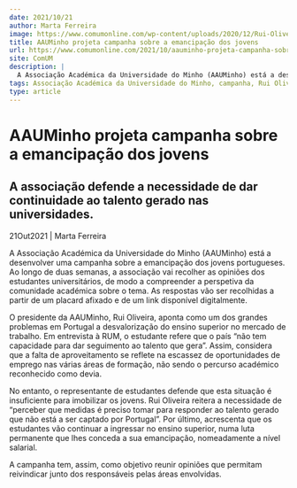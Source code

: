 ```yaml
---
date: 2021/10/21
author: Marta Ferreira
image: https://www.comumonline.com/wp-content/uploads/2020/12/Rui-Oliveira3-1500x1000.jpg
title: AAUMinho projeta campanha sobre a emancipação dos jovens
url: https://www.comumonline.com/2021/10/aauminho-projeta-campanha-sobre-a-emancipacao-dos-jovens/
site: ComUM
description: |
  A Associação Académica da Universidade do Minho (AAUMinho) está a desenvolver uma campanha sobre a emancipação dos jovens portugueses.
tags: Associação Académica da Universidade do Minho, campanha, Rui Oliveira, emancipação dos jovens
type: article
---
```



# AAUMinho projeta campanha sobre a emancipação dos jovens

## A associação defende a necessidade de dar continuidade ao talento gerado nas universidades.

21Out2021 | Marta Ferreira

A Associação Académica da Universidade do Minho (AAUMinho) está a desenvolver uma campanha sobre a emancipação dos jovens portugueses. Ao longo de duas semanas, a associação vai recolher as opiniões dos estudantes universitários, de modo a compreender a perspetiva da comunidade académica sobre o tema. As respostas vão ser recolhidas a partir de um placard afixado e de um link disponível digitalmente.

O presidente da AAUMinho, Rui Oliveira, aponta como um dos grandes problemas em Portugal a desvalorização do ensino superior no mercado de trabalho. Em entrevista à RUM, o estudante refere que o país “não tem capacidade para dar seguimento ao talento que gera”. Assim, considera que a falta de aproveitamento se reflete na escassez de oportunidades de emprego nas várias áreas de formação, não sendo o percurso académico reconhecido como devia.

No entanto, o representante de estudantes defende que esta situação é insuficiente para imobilizar os jovens. Rui Oliveira reitera a necessidade de “perceber que medidas é preciso tomar para responder ao talento gerado que não está a ser captado por Portugal”. Por último, acrescenta que os estudantes vão continuar a ingressar no ensino superior, numa luta permanente que lhes conceda a sua emancipação, nomeadamente a nível salarial.

A campanha tem, assim, como objetivo reunir opiniões que permitam reivindicar junto dos responsáveis pelas áreas envolvidas.
